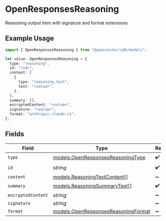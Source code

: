 # OpenResponsesReasoning

Reasoning output item with signature and format extensions

## Example Usage

```typescript
import { OpenResponsesReasoning } from "@openrouter/sdk/models";

let value: OpenResponsesReasoning = {
  type: "reasoning",
  id: "<id>",
  content: [
    {
      type: "reasoning_text",
      text: "<value>",
    },
  ],
  summary: [],
  encryptedContent: "<value>",
  signature: "<value>",
  format: "anthropic-claude-v1",
};
```

## Fields

| Field                                                                            | Type                                                                             | Required                                                                         | Description                                                                      |
| -------------------------------------------------------------------------------- | -------------------------------------------------------------------------------- | -------------------------------------------------------------------------------- | -------------------------------------------------------------------------------- |
| `type`                                                                           | [models.OpenResponsesReasoningType](../models/openresponsesreasoningtype.md)     | :heavy_check_mark:                                                               | N/A                                                                              |
| `id`                                                                             | *string*                                                                         | :heavy_check_mark:                                                               | N/A                                                                              |
| `content`                                                                        | [models.ReasoningTextContent](../models/reasoningtextcontent.md)[]               | :heavy_minus_sign:                                                               | N/A                                                                              |
| `summary`                                                                        | [models.ReasoningSummaryText](../models/reasoningsummarytext.md)[]               | :heavy_check_mark:                                                               | N/A                                                                              |
| `encryptedContent`                                                               | *string*                                                                         | :heavy_minus_sign:                                                               | N/A                                                                              |
| `signature`                                                                      | *string*                                                                         | :heavy_minus_sign:                                                               | N/A                                                                              |
| `format`                                                                         | [models.OpenResponsesReasoningFormat](../models/openresponsesreasoningformat.md) | :heavy_minus_sign:                                                               | N/A                                                                              |